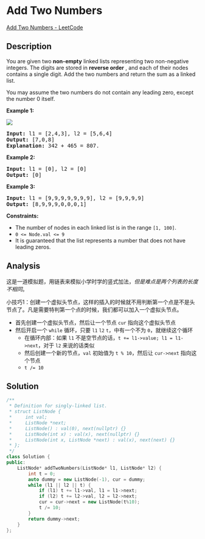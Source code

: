 # Add Two Numbers

[Add Two Numbers - LeetCode](https://leetcode.com/problems/add-two-numbers/description/)

## Description

You are given two **non-empty** linked lists representing two non-negative integers. The digits are stored in  **reverse order** , and each of their nodes contains a single digit. Add the two numbers and return the sum as a linked list.

You may assume the two numbers do not contain any leading zero, except the number 0 itself.

**Example 1:**

![](https://assets.leetcode.com/uploads/2020/10/02/addtwonumber1.jpg)

<pre><strong>Input:</strong> l1 = [2,4,3], l2 = [5,6,4]
<strong>Output:</strong> [7,0,8]
<strong>Explanation:</strong> 342 + 465 = 807.
</pre>

**Example 2:**

<pre><strong>Input:</strong> l1 = [0], l2 = [0]
<strong>Output:</strong> [0]
</pre>

**Example 3:**

<pre><strong>Input:</strong> l1 = [9,9,9,9,9,9,9], l2 = [9,9,9,9]
<strong>Output:</strong> [8,9,9,9,0,0,0,1]
</pre>

**Constraints:**

* The number of nodes in each linked list is in the range `[1, 100]`.
* `0 <= Node.val <= 9`
* It is guaranteed that the list represents a number that does not have leading zeros.

## Analysis

这是一道模拟题，用链表来模拟小学时学的竖式加法，*但是难点是两个列表的长度不相同*。

小技巧1：创建一个虚拟头节点，这样的插入的时候就不用判断第一个点是不是头节点了。凡是需要特判第一个点的时候，我们都可以加入一个虚拟头节点。

* 首先创建一个虚拟头节点，然后让一个节点 `cur` 指向这个虚拟头节点
* 然后开启一个 `while` 循环，只要 `l1` `l2` `t`，中有一个不为 `0`，就继续这个循环
  * 在循环内部：如果 `l1` 不是空节点的话，`t += l1->value; l1 = l1->next`，对于 `l2` 来说的话类似
  * 然后创建一个新的节点，`val` 初始值为  `t % 10`，然后让 `cur->next` 指向这个节点
  * `t /= 10`

## Solution

```c++
/**
 * Definition for singly-linked list.
 * struct ListNode {
 *     int val;
 *     ListNode *next;
 *     ListNode() : val(0), next(nullptr) {}
 *     ListNode(int x) : val(x), next(nullptr) {}
 *     ListNode(int x, ListNode *next) : val(x), next(next) {}
 * };
 */
class Solution {
public:
    ListNode* addTwoNumbers(ListNode* l1, ListNode* l2) {
        int t = 0;
        auto dummy = new ListNode(-1), cur = dummy;
        while (l1 || l2 || t) {
            if (l1) t += l1->val, l1 = l1->next;
            if (l2) t += l2->val, l2 = l2->next;
            cur = cur->next = new ListNode(t%10);
            t /= 10;
        }
        return dummy->next;
    }
};
```
